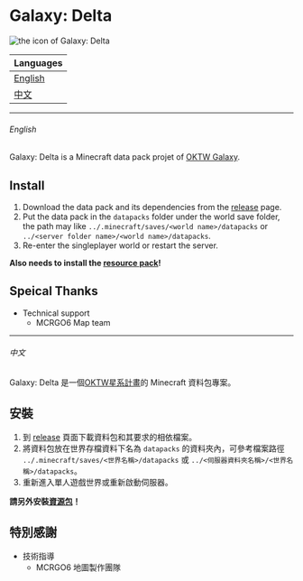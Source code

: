 # Galaxy: Delta

![the icon of Galaxy: Delta](https://i.imgur.com/ErHEb6k.png)

| Languages
| --------------------
| [English](#English)
| [中文](#中文)

---

###### English

Galaxy: Delta is a Minecraft data pack projet of [OKTW Galaxy](https://github.com/OKTW-Network/Galaxy).

## Install

1. Download the data pack and its dependencies from the [release](https://github.com/bill96012/Galaxy-Delta/releases) page.
2. Put the data pack in the `datapacks` folder under the world save folder, the path may like `../.minecraft/saves/<world name>/datapacks` or `../<server folder name>/<world name>/datapacks`.
3. Re-enter the singleplayer world or restart the server.

**Also needs to install the [resource pack](https://github.com/bill96012/Galaxy-Delta-resourcepack)!**

## Speical Thanks

* Technical support
  * MCRGO6 Map team

---

###### 中文

Galaxy: Delta 是一個[OKTW星系計畫](https://github.com/OKTW-Network/Galaxy)的 Minecraft 資料包專案。

## 安裝

1. 到 [release](https://github.com/bill96012/Galaxy-Delta/releases) 頁面下載資料包和其要求的相依檔案。
2. 將資料包放在世界存檔資料下名為 `datapacks` 的資料夾內，可參考檔案路徑 `../.minecraft/saves/<世界名稱>/datapacks` 或 `../<伺服器資料夾名稱>/<世界名稱>/datapacks`。
3. 重新進入單人遊戲世界或重新啟動伺服器。

**請另外安裝[資源包](https://github.com/bill96012/Galaxy-Delta-resourcepack)！**

## 特別感謝

* 技術指導
  * MCRGO6 地圖製作團隊
